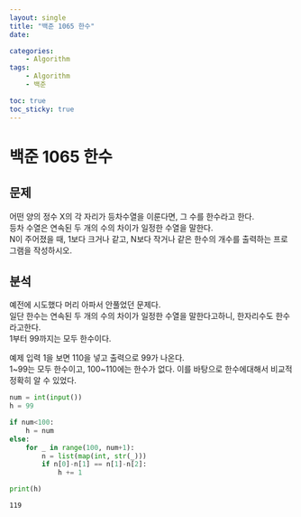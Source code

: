 ```yaml
---
layout: single
title: "백준 1065 한수"
date:

categories:
    - Algorithm
tags:
    - Algorithm
    - 백준

toc: true
toc_sticky: true
---
```


# 백준 1065 한수
## 문제
어떤 양의 정수 X의 각 자리가 등차수열을 이룬다면, 그 수를 한수라고 한다.  
등차 수열은 연속된 두 개의 수의 차이가 일정한 수열을 말한다.  
N이 주어졌을 때, 1보다 크거나 같고, N보다 작거나 같은 한수의 개수를 출력하는 프로그램을 작성하시오.

## 분석
예전에 시도했다 머리 아파서 안풀었던 문제다.  
일단 한수는 연속된 두 개의 수의 차이가 일정한 수열을 말한다고하니, 한자리수도 한수라고한다.  
1부터 99까지는 모두 한수이다.
  
예제 입력 1을 보면 110을 넣고 출력으로 99가 나온다.  
1~99는 모두 한수이고, 100~110에는 한수가 없다. 이를 바탕으로 한수에대해서 비교적 정확히 알 수 있었다.


```python
num = int(input())
h = 99

if num<100:
    h = num
else:
    for _ in range(100, num+1):
        n = list(map(int, str(_)))
        if n[0]-n[1] == n[1]-n[2]:
            h += 1

print(h)
```

    119
    
